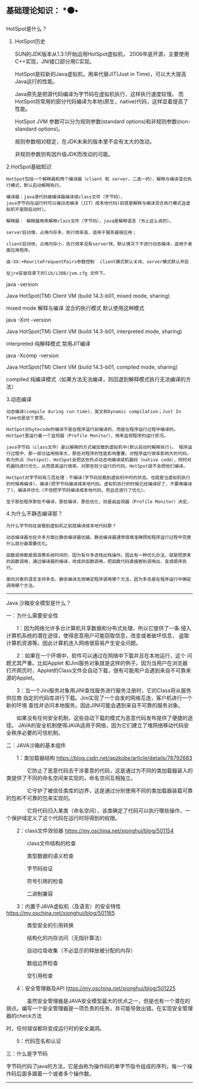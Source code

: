 基础理论知识：
*⚫•
--------------------------------------------------------------------------------------------------------------------------------------------------------------------------------------------

HotSpot是什么？

1. HotSpot历史


    SUN的JDK版本从1.3.1开始运用HotSpot虚拟机， 2006年底开源，主要使用C++实现，JNI接口部分用C实现。
    
    HotSpot是较新的Java虚拟机，用来代替JIT(Just in Time)，可以大大提高Java运行的性能。 
    
    Java原先是把源代码编译为字节码在虚拟机执行，这样执行速度较慢。
    而HotSpot将常用的部分代码编译为本地(原生，native)代码，这样显着提高了性能。 
    
    HotSpot JVM 参数可以分为规则参数(standard options)和非规则参数(non-standard options)。 
    
    规则参数相对稳定，在JDK未来的版本里不会有太大的改动。 
    
    非规则参数则有因升级JDK而改动的可能。


2.HotSpot基础知识

    HotSpot包括一个解释器和两个编译器（client 和 server，二选一的），解释与编译混合执行模式，默认启动解释执行。

    编译器：java源代码被编译器编译成class文件（字节码），
    java字节码在运行时可以被动态编译（JIT）成本地代码(前提是解释与编译混合执行模式且虚拟机不是刚启动时)。

    解释器： 解释器用来解释class文件（字节码），java是解释语言（书上这么说的）。

    server启动慢，占用内存多，执行效率高，适用于服务器端应用；

    client启动快，占用内存小，执行效率没有server快，默认情况下不进行动态编译，适用于桌面应用程序。

    由-XX:+RewriteFrequentPairs参数控制  client模式默认关闭，server模式默认开启

    在jre安装目录下的lib/i386/jvm.cfg 文件下。

   

java -version

Java HotSpot(TM) Client VM (build 14.3-b01, mixed mode, sharing)

mixed mode 解释与编译 混合的执行模式 默认使用这种模式



java -Xint -version

Java HotSpot(TM) Client VM (build 14.3-b01, interpreted mode, sharing)

interpreted  纯解释模式 禁用JIT编译



java -Xcomp -version

Java HotSpot(TM) Client VM (build 14.3-b01, compiled mode, sharing)

compiled  纯编译模式（如果方法无法编译，则回退到解释模式执行无法编译的方法）

   

3.动态编译

    动态编译(compile during run-time)，英文称Dynamic compilation；Just In Time也是这个意思。
    
    HotSpot对bytecode的编译不是在程序运行前编译的，而是在程序运行过程中编译的。
    HotSpot里运行着一个监视器（Profile Monitor），用来监视程序的运行状况。
    
    java字节码（class文件）是以解释的方式被加载到虚拟机中(默认启动时解释执行)。 程序运行过程中，那一部分运用频率大，那些对程序的性能影响重要。对程序运行效率影响大的代码，称为热点（hotspot），HotSpot会把这些热点动态地编译成机器码（native code），同时对机器码进行优化，从而提高运行效率。对那些较少运行的代码，HotSpot就不会把他们编译。
    
    HotSpot对字节码有三层处理：不编译(字节码加载到虚拟机中时的状态。也就是当虚拟机执行的时候再编译)，编译(把字节码编译成本地代码。虚拟机执行的时候已经编译好了，不要再编译了)，编译并优化（不但把字节码编译成本地代码，而且还进行了优化）。
    
    至于那些程序那些不编译，那些编译，那些优化，则是由监视器（Profile Monitor）决定。

 

4.为什么不静态编译那？

    为什么字节码在装载到虚拟机之前就编译成本地代码那？ 

    动态编译器也在许多方面比静态编译器优越。静态编译器通常很难准确预知程序运行过程中究竟什么部分最需要优化。

    函数调用都是很浪费系统时间的，因为有许多进栈出栈操作。因此有一种优化办法，就是把原来的函数调用，通过编译器的编译，改成非函数调用，把函数代码直接嵌到调用出，变成顺序执行。

    面向对象的语言支持多态，静态编译无效确定程序调用哪个方法，因为多态是在程序运行中确定调用哪个方法。
    
--------------------------------------------------------------------------------------------------------------------------------------------------------------------------------------------

Java 沙箱安全模型是什么？


一：为什么需要安全性

　　1：因为网络允许多台计算机共享数据和分布式处理，所以它提供了一条
侵入计算机系统的潜在途径，使得恶意用户可能窃取信息，改变或者破坏信息，
盗取计算机资源等。因此计算机连入网络很容易产生安全问题。

　　2：如果在一个环境中，软件可以通过在网络中下载并且在本地运行，这个
问题尤其严重。比如Applet 和Jini服务对象就是这样的例子。因为当用户在浏览器
打开网页时，Applet的Class文件会自动下载，很有可能用户会遇到来自不可靠来源的Applet。

　　3：当一个Jini服务对象用JiNI查找服务进行服务注册时，它的Class将从服务供应商
指定的代码库进行下载。Jini实现了一个自发的网络互连，客户机进行一个新的环境
查找并访问本地服务。因此JINI可能会遇到来自不可靠的服务对象。

　　如果没有任何安全机制，这些自动下载的模式为恶意代码发布提供了便捷的途径。
JAVA的安全机制使得JAVA适用于网络，因为它们建立了堆网络移动代码安全秩序必要的可信机制。

二：JAVA沙箱的基本组件

　　1：类加载器结构  https://blog.csdn.net/qpzkobe/article/details/78792683

　　　　它防止了恶意代码去干涉善意的代码，这是通过为不同的类加载器装入的类提供了不同的命名空间来实现的，命名空间互相独立。

　　　　它守护了被信任类库的边界，这是通过分别使用不同的类加载器装载可靠的包和不可靠的包来实现的。

　　　　它将代码归入某类（命名空间），该类确定了代码可以执行哪些操作，一个保护域定义了这个代码在运行时将得到的权限。

　　2：class文件效验器   https://my.oschina.net/xionghui/blog/501154

　　　　class文件结构的检查

　　　　类型数据的语义检查

　　　　字节码验证

　　　　符号引用的检查

　　　　二进制兼容

　　3：内置于JAVA虚拟机（及语言）的安全特性   https://my.oschina.net/xionghui/blog/501165

　　　　类型安全的引用转换

　　　　结构化的内存访问（无指针算法）

　　　　自动垃圾收集（不必显示的释放被分配的内存）

　　　　数组边界检查

　　　　空引用检查

　　4：安全管理器及API   https://my.oschina.net/xionghui/blog/501225

　　　　虽然安全管理器是JAVA安全模型最大的优点之一，但是也有一个潜在的弱点。编写一个安全管理器是一项负责的任务，并可能导致出错。在实现安全管理器的check方法

时，任何错误都将变成运行时的安全漏洞。

　　5：代码签名和认证


三：什么是字节码

字节码代码了java的方法，它是由称为操作码的单字节指令组成的序列，每一个操作码后面多跟着一个或者多个操作数。

--------------------------------------------------------------------------------------------------------------------------------------------------------------------------------------------